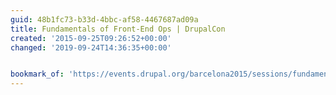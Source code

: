```yaml
---
guid: 48b1fc73-b33d-4bbc-af58-4467687ad09a
title: Fundamentals of Front-End Ops | DrupalCon
created: '2015-09-25T09:26:52+00:00'
changed: '2019-09-24T14:36:35+00:00'


bookmark_of: 'https://events.drupal.org/barcelona2015/sessions/fundamentals-front-end-ops'
---
```




